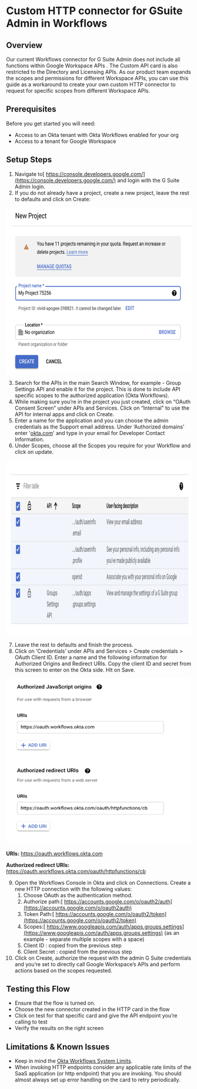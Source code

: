 
# Custom HTTP connector for GSuite Admin in Workflows

## Overview

Our current Workflows connector for G Suite Admin does not include all functions within Google Workspace APIs . The Custom API card is also restricted to the Directory and Licensing APIs. As our product team expands the scopes and permissions for different Workspace APIs, you can use this guide as a workaround to create your own custom HTTP connector to request for specific scopes from different Workspace APIs.


## Prerequisites

Before you get started you will need:

*   Access to an Okta tenant with Okta Workflows enabled for your org
*   Access to a tenant for Google Workspace


## Setup Steps

1. Navigate to[ https://console.developers.google.com/](https://console.developers.google.com/) and login with the G Suite Admin login.
2. If you do not already have a project, create a new project, leave the rest to defaults and click on Create:

<img src="images/image1.png" width="600" height="450" class="center">

3. Search for the APIs in the main Search Window, for example - Group Settings API and enable it for the project. This is done to include API specific scopes to the authorized application (Okta Workflows).
4. While making sure you’re in the project you just created, click on “OAuth Consent Screen” under APIs and Services. Click on “Internal” to use the API for internal apps and click on Create.
5. Enter a name for the application and you can choose the admin credentials as the Support email address. Under ‘Authorized domains’ enter '[okta.com](http://okta.com/)' and type in your email for Developer Contact Information.
6. Under Scopes, choose all the Scopes you require for your Workflow and click on update.

<img src="images/image2.png" width="800" height="475" class="center">

7. Leave the rest to defaults and finish the process.
8. Click on ‘Credentials’ under APIs and Services > Create credentials > OAuth Client ID. Enter a name and the following information for Authorized Origins and Redirect URIs. Copy the client ID and secret from this screen to enter on the Okta side. Hit on Save.

<img src="images/image3.png" width="500" height="450" class="center">


   **URIs:** https://oauth.workflows.okta.com
   
   **Authorized redirect URIs:** https://oauth.workflows.okta.com/oauth/httpfunctions/cb


9. Open the Workflows Console in Okta and click on Connections. Create a new HTTP connection with the following values:
    1. Choose OAuth as the authentication method.
    2. Authorize path:[ https://accounts.google.com/o/oauth2/auth](https://accounts.google.com/o/oauth2auth)
    3. Token Path:[ https://accounts.google.com/o/oauth2/token](https://accounts.google.com/o/oauth2/token)
    4. Scopes:[ https://www.googleapis.com/auth/apps.groups.settings](https://www.googleapis.com/auth/apps.groups.settings) (as an example - separate multiple scopes with a space)
    5. Client ID : copied from the previous step
    6. Client Secret : copied from the previous step
10. Click on Create, authorize the request with the admin G Suite credentials and you’re set to directly call Google Workspace’s APIs and perform actions based on the scopes requested.


## Testing this Flow

*   Ensure that the flow is turned on.
*   Choose the new connector created in the HTTP card in the flow
*   Click on test for that specific card and give the API endpoint you’re calling to test
*   Verify the results on the right screen 


## Limitations & Known Issues 



*   Keep in mind the [Okta Workflows System Limits](https://help.okta.com/en/prod/Content/Topics/Workflows/workflows-system-limits.htm).
*   When invoking HTTP endpoints consider any applicable rate limits of the SaaS application (or http endpoint) that you are invoking. You should almost always set up error handling on the card to retry periodically.
